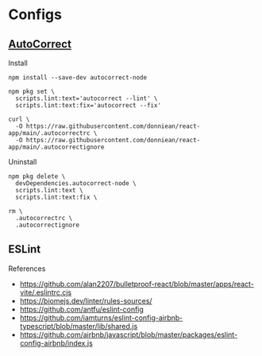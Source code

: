 # Configs

## [AutoCorrect](https://github.com/huacnlee/autocorrect)

Install

```shell
npm install --save-dev autocorrect-node

npm pkg set \
  scripts.lint:text='autocorrect --lint' \
  scripts.lint:text:fix='autocorrect --fix'

curl \
  -O https://raw.githubusercontent.com/donniean/react-app/main/.autocorrectrc \
  -O https://raw.githubusercontent.com/donniean/react-app/main/.autocorrectignore
```

Uninstall

```shell
npm pkg delete \
  devDependencies.autocorrect-node \
  scripts.lint:text \
  scripts.lint:text:fix \

rm \
  .autocorrectrc \
  .autocorrectignore
```

## ESLint

References

- <https://github.com/alan2207/bulletproof-react/blob/master/apps/react-vite/.eslintrc.cjs>
- <https://biomejs.dev/linter/rules-sources/>
- <https://github.com/antfu/eslint-config>
- <https://github.com/iamturns/eslint-config-airbnb-typescript/blob/master/lib/shared.js>
- <https://github.com/airbnb/javascript/blob/master/packages/eslint-config-airbnb/index.js>
